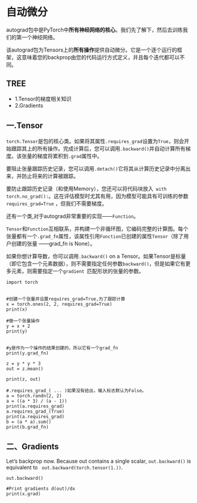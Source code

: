# 自动微分
autograd包中是PyTorch中**所有神经网络的核心**。我们先了解下，然后去训练我们的第一个神经网络。

该autograd包为Tensors上的**所有操作**提供自动微分。它是一个逐个运行的框架，这意味着您的backprop由您的代码运行方式定义，并且每个迭代都可以不同。  
## TREE
* 1.Tensor的梯度相关知识
* 2.Gradients
  
## 一.Tensor
`torch.Tensor`是包的核心类。如果将其属性`.requires_grad`设置为`True`，则会开始跟踪其上的所有操作。完成计算后，您可以调用`.backward()`并自动计算所有梯度。该张量的梯度将累积到`.grad`属性中。  

要阻止张量跟踪历史记录，您可以调用`.detach()`它将其从计算历史记录中分离出来，并防止将来的计算被跟踪。  
   
要防止跟踪历史记录（和使用Memory），您还可以将代码块放入` with torch.no_grad():`。这在评估模型时尤其有用，因为模型可能具有可训练的参数`requires_grad=True` ，但我们不需要梯度。  

还有一个类,对于autograd非常重要的实现——`Function`。  

`Tensor`和`Function`互相联系，并构建一个非循环图，它编码完整的计算图。每个张量都有一个`.grad_fn`属性，该属性引用`Function`已创建的属性`Tensor`（除了用户创建的张量 ——grad_fn is None）。  

如果你想计算导数，你可以调用`.backward()` on a Tensor。如果Tensor是标量（即它包含一个元素数据），则不需要指定任何参数`backward()`，但是如果它有更多元素，则需要指定一个`gradient `匹配形状的张量的参数。   
  
```
import torch


#创建一个张量并设置requires_grad=True,为了跟踪计算  
x = torch.ones(2, 2, requires_grad=True)
print(x)

#做一个张量操作
y = x + 2
print(y)


#y是作为一个操作的结果创建的，所以它有一个grad_fn
print(y.grad_fn)

z = y * y * 3
out = z.mean()

print(z, out)

#.requires_grad_( ... )如果没有给出，输入标志默认为False。
a = torch.randn(2, 2)
a = ((a * 3) / (a - 1))
print(a.requires_grad)
a.requires_grad_(True)
print(a.requires_grad)
b = (a * a).sum()
print(b.grad_fn)
```

## 二、Gradients
Let’s backprop now. Because out contains a single scalar, `out.backward()` is equivalent to ` out.backward(torch.tensor(1.))`.  
```
out.backward()

#Print gradients d(out)/dx
print(x.grad)

```